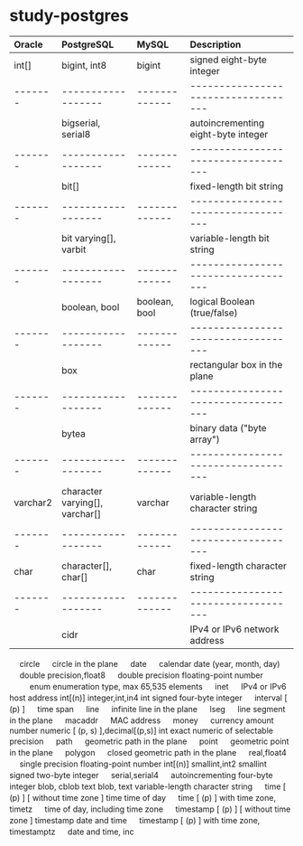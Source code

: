 # study-postgres


|Oracle |PostgreSQL        |MySQL        |Description                        |
|:------|:-----------------|:------------|:----------------------------------|
|int[]  |bigint, int8      |bigint       |signed eight-byte integer          |
|-------|------------------|-------------|-----------------------------------|
|       |bigserial, serial8|             |autoincrementing eight-byte integer|
|-------|------------------|-------------|-----------------------------------|
|       |bit[]             |             |fixed-length bit string            |
|-------|------------------|-------------|-----------------------------------|
|       |bit varying[], varbit|          |variable-length bit string         |
|-------|------------------|-------------|-----------------------------------|
|       |boolean, bool     |boolean, bool|logical Boolean (true/false)       |
|-------|------------------|-------------|-----------------------------------|
|       |box               |             |rectangular box in the plane       |
|-------|------------------|-------------|-----------------------------------|
|       |bytea             |             |binary data ("byte array")         |
|-------|------------------|-------------|-----------------------------------|
|varchar2| character varying[], varchar[]|varchar|variable-length character string|
|-------|------------------|-------------|-----------------------------------|
|char   |character[], char[]|char        |fixed-length character string      |
|-------|------------------|-------------|-----------------------------------|
|       |cidr              |             |IPv4 or IPv6 network address       |
　	circle	　	circle in the plane
　	date	　	calendar date (year, month, day)
　	double precision,float8	　	double precision floating-point number
　	　	enum	enumeration type, max 65,535 elements
　	inet	　	IPv4 or IPv6 host address
int[(n)]	integer,int,in4	int	signed four-byte integer
　	interval [ (p) ]	　	time span
　	line	　	infinite line in the plane
　	lseg	　	line segment in the plane
　	macaddr	　	MAC address
　	money	　	currency amount
number	numeric [ (p, s) ],decimal[(p,s)]	int	exact numeric of selectable precision
　	path	　	geometric path in the plane
　	point	　	geometric point in the plane
　	polygon	　	closed geometric path in the plane
　	real,float4	　	single precision floating-point number
int[(n)]	smallint,int2	smallint	signed two-byte integer
　	serial,serial4	　	autoincrementing four-byte integer
blob, cblob	text	blob, text	variable-length character string
　	time [ (p) ] [ without time zone ]	time	time of day
　	time [ (p) ] with time zone, timetz	　	time of day, including time zone
　	timestamp [ (p) ] [ without time zone ]	timestamp	date and time
　	timestamp [ (p) ] with time zone, timestamptz	　	date and time, inc

